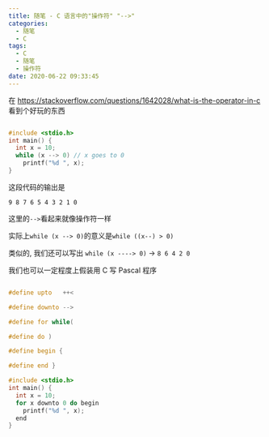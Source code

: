 ```yaml
---
title: 随笔 - C 语言中的"操作符" "-->"
categories:
  - 随笔
  - C
tags:
  - C
  - 随笔
  - 操作符
date: 2020-06-22 09:33:45
---
```


在 <https://stackoverflow.com/questions/1642028/what-is-the-operator-in-c> 看到个好玩的东西

<!-- more -->

```c

#include <stdio.h>
int main() {
  int x = 10;
  while (x --> 0) // x goes to 0
    printf("%d ", x);
}
```

这段代码的输出是

```text
9 8 7 6 5 4 3 2 1 0
```

这里的`-->`看起来就像操作符一样

实际上`while (x --> 0)`的意义是`while ((x--) > 0)`

类似的, 我们还可以写出 `while (x ----> 0)` -> `8 6 4 2 0`

我们也可以一定程度上假装用 C 写 Pascal 程序

```c

#define upto   ++<

#define downto -->

#define for while(

#define do )

#define begin {

#define end }

#include <stdio.h>
int main() {
  int x = 10;
  for x downto 0 do begin
    printf("%d ", x);
  end
}
```
